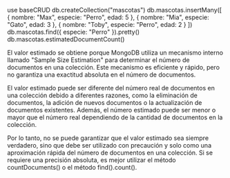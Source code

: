 use baseCRUD
db.createCollection("mascotas")
db.mascotas.insertMany([
    { nombre: "Max", especie: "Perro", edad: 5 },
    { nombre: "Mia", especie: "Gato", edad: 3 },
    { nombre: "Toby", especie: "Perro", edad: 2 }
])
db.mascotas.find({ especie: "Perro" }).pretty()
db.mascotas.estimatedDocumentCount()

El valor estimado se obtiene porque MongoDB utiliza un mecanismo interno llamado "Sample Size Estimation" para determinar el número de documentos en una colección. Este mecanismo es eficiente y rápido, pero no garantiza una exactitud absoluta en el número de documentos.

El valor estimado puede ser diferente del número real de documentos en una colección debido a diferentes razones, como la eliminación de documentos, la adición de nuevos documentos o la actualización de documentos existentes. Además, el número estimado puede ser menor o mayor que el número real dependiendo de la cantidad de documentos en la colección.

Por lo tanto, no se puede garantizar que el valor estimado sea siempre verdadero, sino que debe ser utilizado con precaución y solo como una aproximación rápida del número de documentos en una colección. Si se requiere una precisión absoluta, es mejor utilizar el método countDocuments() o el método find().count().